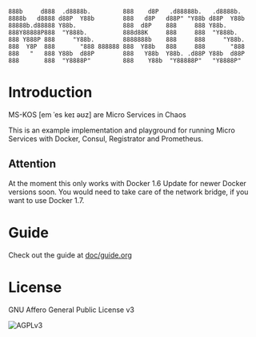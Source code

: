 ```
888b     d888  .d8888b.         888    d8P   .d88888b.   .d8888b.
8888b   d8888 d88P  Y88b        888   d8P   d88P" "Y88b d88P  Y88b
88888b.d88888 Y88b.             888  d8P    888     888 Y88b.
888Y88888P888  "Y888b.          888d88K     888     888  "Y888b.
888 Y888P 888     "Y88b.        8888888b    888     888     "Y88b.
888  Y8P  888       "888 888888 888  Y88b   888     888       "888
888   "   888 Y88b  d88P        888   Y88b  Y88b. .d88P Y88b  d88P
888       888  "Y8888P"         888    Y88b  "Y88888P"   "Y8888P"
```

# Introduction

MS-KOS [em ˈes keɪ əʊz] are Micro Services in Chaos

This is an example implementation and playground for running Micro Services with
Docker, Consul, Registrator and Prometheus.

## Attention

At the moment this only works with Docker 1.6
Update for newer Docker versions soon. You would need to take care of the
network bridge, if you want to use Docker 1.7.

# Guide

Check out the guide at [doc/guide.org](https://github.com/nblumoe/MS-KOS/blob/master/doc/guide.org)

# License

GNU Affero General Public License v3

![AGPLv3](https://gnu.org/graphics/agplv3-155x51.png)
